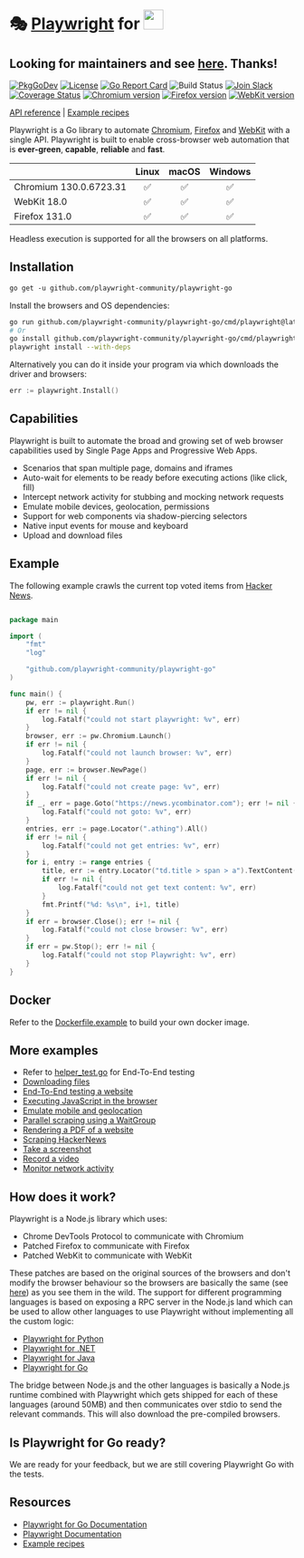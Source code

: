 # 🎭 [Playwright](https://github.com/microsoft/playwright#readme) for <img src="https://user-images.githubusercontent.com/17984549/91302719-343a1d80-e7a7-11ea-8d6a-9448ef598420.png" height="35" />

## Looking for maintainers and see [here](https://github.com/playwright-community/playwright-go/issues/122). Thanks!

[![PkgGoDev](https://pkg.go.dev/badge/github.com/playwright-community/playwright-go)](https://pkg.go.dev/github.com/playwright-community/playwright-go)
[![License](https://img.shields.io/badge/License-MIT-blue.svg)](http://opensource.org/licenses/MIT)
[![Go Report Card](https://goreportcard.com/badge/github.com/playwright-community/playwright-go)](https://goreportcard.com/report/github.com/playwright-community/playwright-go) ![Build Status](https://github.com/playwright-community/playwright-go/workflows/Go/badge.svg)
[![Join Slack](https://img.shields.io/badge/join-slack-infomational)](https://aka.ms/playwright-slack) [![Coverage Status](https://coveralls.io/repos/github/playwright-community/playwright-go/badge.svg?branch=main)](https://coveralls.io/github/playwright-community/playwright-go?branch=main) <!-- GEN:chromium-version-badge -->[![Chromium version](https://img.shields.io/badge/chromium-130.0.6723.31-blue.svg?logo=google-chrome)](https://www.chromium.org/Home)<!-- GEN:stop --> <!-- GEN:firefox-version-badge -->[![Firefox version](https://img.shields.io/badge/firefox-131.0-blue.svg?logo=mozilla-firefox)](https://www.mozilla.org/en-US/firefox/new/)<!-- GEN:stop --> <!-- GEN:webkit-version-badge -->[![WebKit version](https://img.shields.io/badge/webkit-18.0-blue.svg?logo=safari)](https://webkit.org/)<!-- GEN:stop -->

[API reference](https://playwright.dev/docs/api/class-playwright) | [Example recipes](https://github.com/playwright-community/playwright-go/tree/main/examples)

Playwright is a Go library to automate [Chromium](https://www.chromium.org/Home), [Firefox](https://www.mozilla.org/en-US/firefox/new/) and [WebKit](https://webkit.org/) with a single API. Playwright is built to enable cross-browser web automation that is **ever-green**, **capable**, **reliable** and **fast**.

|          | Linux | macOS | Windows |
|   :---   | :---: | :---: | :---:   |
| Chromium <!-- GEN:chromium-version -->130.0.6723.31<!-- GEN:stop --> | ✅ | ✅ | ✅ |
| WebKit <!-- GEN:webkit-version -->18.0<!-- GEN:stop --> | ✅ | ✅ | ✅ |
| Firefox <!-- GEN:firefox-version -->131.0<!-- GEN:stop --> | ✅ | ✅ | ✅ |

Headless execution is supported for all the browsers on all platforms.

## Installation

```txt
go get -u github.com/playwright-community/playwright-go
```

Install the browsers and OS dependencies:

```bash
go run github.com/playwright-community/playwright-go/cmd/playwright@latest install --with-deps
# Or
go install github.com/playwright-community/playwright-go/cmd/playwright@latest
playwright install --with-deps
```

Alternatively you can do it inside your program via which downloads the driver and browsers:

```go
err := playwright.Install()
```

## Capabilities

Playwright is built to automate the broad and growing set of web browser capabilities used by Single Page Apps and Progressive Web Apps.

* Scenarios that span multiple page, domains and iframes
* Auto-wait for elements to be ready before executing actions (like click, fill)
* Intercept network activity for stubbing and mocking network requests
* Emulate mobile devices, geolocation, permissions
* Support for web components via shadow-piercing selectors
* Native input events for mouse and keyboard
* Upload and download files

## Example

The following example crawls the current top voted items from [Hacker News](https://news.ycombinator.com).

```go

package main

import (
	"fmt"
	"log"

	"github.com/playwright-community/playwright-go"
)

func main() {
	pw, err := playwright.Run()
	if err != nil {
		log.Fatalf("could not start playwright: %v", err)
	}
	browser, err := pw.Chromium.Launch()
	if err != nil {
		log.Fatalf("could not launch browser: %v", err)
	}
	page, err := browser.NewPage()
	if err != nil {
		log.Fatalf("could not create page: %v", err)
	}
	if _, err = page.Goto("https://news.ycombinator.com"); err != nil {
		log.Fatalf("could not goto: %v", err)
	}
	entries, err := page.Locator(".athing").All()
	if err != nil {
		log.Fatalf("could not get entries: %v", err)
	}
	for i, entry := range entries {
		title, err := entry.Locator("td.title > span > a").TextContent()
		if err != nil {
			log.Fatalf("could not get text content: %v", err)
		}
		fmt.Printf("%d: %s\n", i+1, title)
	}
	if err = browser.Close(); err != nil {
		log.Fatalf("could not close browser: %v", err)
	}
	if err = pw.Stop(); err != nil {
		log.Fatalf("could not stop Playwright: %v", err)
	}
}
```

## Docker
Refer to the [Dockerfile.example](./Dockerfile.example) to build your own docker image.

## More examples

* Refer to [helper_test.go](./tests/helper_test.go) for End-To-End testing 
* [Downloading files](./examples/download/main.go)
* [End-To-End testing a website](./examples/end-to-end-testing/main.go)
* [Executing JavaScript in the browser](./examples/javascript/main.go)
* [Emulate mobile and geolocation](./examples/mobile-and-geolocation/main.go)
* [Parallel scraping using a WaitGroup](./examples/parallel-scraping/main.go)
* [Rendering a PDF of a website](./examples/pdf/main.go)
* [Scraping HackerNews](./examples/scraping/main.go)
* [Take a screenshot](./examples/screenshot/main.go)
* [Record a video](./examples/video/main.go)
* [Monitor network activity](./examples/network-monitoring/main.go)

## How does it work?

Playwright is a Node.js library which uses:

* Chrome DevTools Protocol to communicate with Chromium
* Patched Firefox to communicate with Firefox
* Patched WebKit to communicate with WebKit

These patches are based on the original sources of the browsers and don't modify the browser behaviour so the browsers are basically the same (see [here](https://github.com/microsoft/playwright/tree/main/browser_patches)) as you see them in the wild. The support for different programming languages is based on exposing a RPC server in the Node.js land which can be used to allow other languages to use Playwright without implementing all the custom logic:

* [Playwright for Python](https://github.com/microsoft/playwright-python)
* [Playwright for .NET](https://github.com/microsoft/playwright-sharp)
* [Playwright for Java](https://github.com/microsoft/playwright-java)
* [Playwright for Go](https://github.com/playwright-community/playwright-go)

The bridge between Node.js and the other languages is basically a Node.js runtime combined with Playwright which gets shipped for each of these languages (around 50MB) and then communicates over stdio to send the relevant commands. This will also download the pre-compiled browsers.

## Is Playwright for Go ready?

We are ready for your feedback, but we are still covering Playwright Go with the tests.

## Resources

* [Playwright for Go Documentation](https://pkg.go.dev/github.com/playwright-community/playwright-go)
* [Playwright Documentation](https://playwright.dev/docs/api/class-playwright)
* [Example recipes](https://github.com/playwright-community/playwright-go/tree/main/examples)
